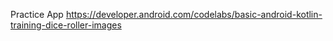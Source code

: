 Practice App
https://developer.android.com/codelabs/basic-android-kotlin-training-dice-roller-images